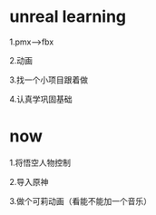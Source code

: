 # unreal learning

1.pmx-->fbx

2.动画

3.找一个小项目跟着做

4.认真学巩固基础

# now

1.将悟空人物控制

2.导入原神

3.做个可莉动画（看能不能加一个音乐）
